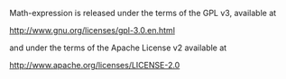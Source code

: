 Math-expression is released under the terms of the GPL v3, available at

  http://www.gnu.org/licenses/gpl-3.0.en.html

and under the terms of the Apache License v2 available at

  http://www.apache.org/licenses/LICENSE-2.0
